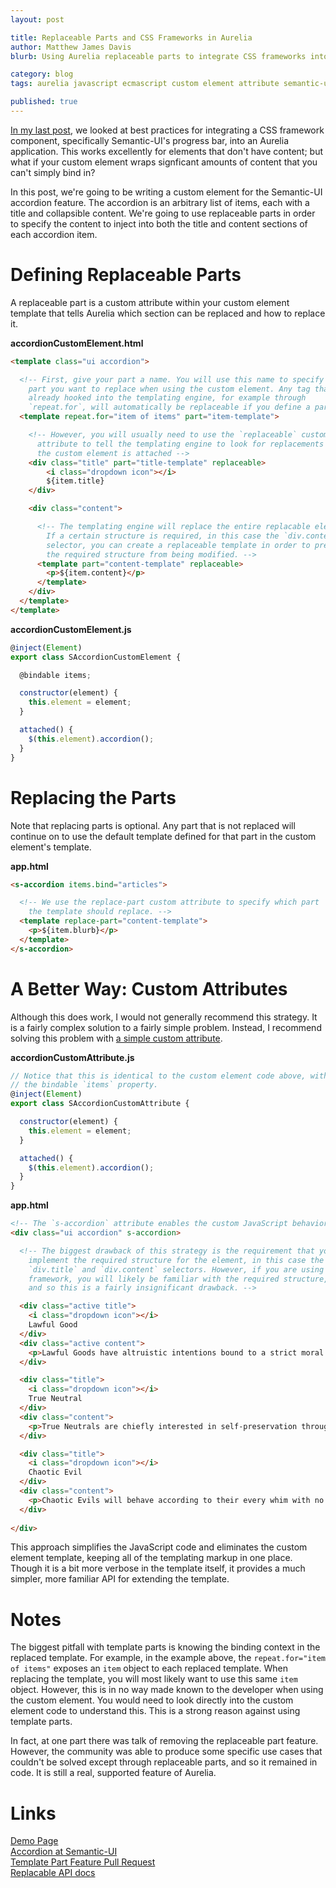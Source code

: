 ```yaml
---
layout: post

title: Replaceable Parts and CSS Frameworks in Aurelia 
author: Matthew James Davis
blurb: Using Aurelia replaceable parts to integrate CSS frameworks into an Aurelia application.

category: blog
tags: aurelia javascript ecmascript custom element attribute semantic-ui

published: true
---
```

[In my last post](/blog/semantic-custom-element), we looked at best practices for integrating a CSS framework component, specifically Semantic-UI's progress bar, into an Aurelia application. This works excellently for elements that don't have content; but what if your custom element wraps signficant amounts of content that you can't simply bind in?

In this post, we're going to be writing a custom element for the Semantic-UI accordion feature. The accordion is an arbitrary list of items, each with a title and collapsible content. We're going to use replaceable parts in order to specify the content to inject into both the title and content sections of each accordion item.

# Defining Replaceable Parts

A replaceable part is a custom attribute within your custom element template that tells Aurelia which section can be replaced and how to replace it.

**accordionCustomElement.html**

```html
<template class="ui accordion">

  <!-- First, give your part a name. You will use this name to specify which 
    part you want to replace when using the custom element. Any tag that is 
    already hooked into the templating engine, for example through 
    `repeat.for`, will automatically be replaceable if you define a part name. -->
  <template repeat.for="item of items" part="item-template">

    <!-- However, you will usually need to use the `replaceable` custom 
      attribute to tell the templating engine to look for replacements when 
      the custom element is attached -->
    <div class="title" part="title-template" replaceable>
        <i class="dropdown icon"></i>
        ${item.title}
    </div>

    <div class="content">

      <!-- The templating engine will replace the entire replacable element.
        If a certain structure is required, in this case the `div.content`
        selector, you can create a replaceable template in order to prevent
        the required structure from being modified. -->
      <template part="content-template" replaceable>
        <p>${item.content}</p>
      </template>
    </div>
  </template>
</template>
```

**accordionCustomElement.js**

```javascript
@inject(Element)
export class SAccordionCustomElement {

  @bindable items;

  constructor(element) {
    this.element = element;
  }

  attached() {
    $(this.element).accordion();
  }
}
```

# Replacing the Parts

Note that replacing parts is optional. Any part that is not replaced will continue on to use the default template defined for that part in the custom element's template.

**app.html**

```html
<s-accordion items.bind="articles">

  <!-- We use the replace-part custom attribute to specify which part 
    the template should replace. -->
  <template replace-part="content-template">
    <p>${item.blurb}</p>
  </template>
</s-accordion>
```

# A Better Way: Custom Attributes

Although this does work, I would not generally recommend this strategy. It is a fairly complex solution to a fairly simple problem. Instead, I recommend solving this problem with [a simple custom attribute](/blog/custom-attributes-part-1).

**accordionCustomAttribute.js**

```javascript
// Notice that this is identical to the custom element code above, without
// the bindable `items` property.
@inject(Element)
export class SAccordionCustomAttribute {

  constructor(element) {
    this.element = element;
  }

  attached() {
    $(this.element).accordion();
  }
}
```

**app.html**

```html
<!-- The `s-accordion` attribute enables the custom JavaScript behavior. -->
<div class="ui accordion" s-accordion>

  <!-- The biggest drawback of this strategy is the requirement that you 
    implement the required structure for the element, in this case the
    `div.title` and `div.content` selectors. However, if you are using the 
    framework, you will likely be familiar with the required structure,
    and so this is a fairly insignificant drawback. -->

  <div class="active title">
    <i class="dropdown icon"></i>
    Lawful Good
  </div>
  <div class="active content">
    <p>Lawful Goods have altruistic intentions bound to a strict moral code.</p>
  </div>

  <div class="title">
    <i class="dropdown icon"></i>
    True Neutral
  </div>
  <div class="content">
    <p>True Neutrals are chiefly interested in self-preservation through pragmatism.</p>
  </div>

  <div class="title">
    <i class="dropdown icon"></i>
    Chaotic Evil
  </div>
  <div class="content">
    <p>Chaotic Evils will behave according to their every whim with no regard for others.</p>
  </div>
  
</div>
```

This approach simplifies the JavaScript code and eliminates the custom element template, keeping all of the templating markup in one place. Though it is a bit more verbose in the template itself, it provides a much simpler, more familiar API for extending the template.

# Notes

The biggest pitfall with template parts is knowing the binding context in the replaced template. For example, in the example above, the `repeat.for="item of items"` exposes an `item` object to each replaced template. When replacing the template, you will most likely want to use this same `item` object. However, this is in no way made known to the developer when using the custom element. You would need to look directly into the custom element code to understand this. This is a strong reason against using template parts.

In fact, at one part there was talk of removing the replaceable part feature. However, the community was able to produce some specific use cases that couldn't be solved except through replaceable parts, and so it remained in code. It is still a real, supported feature of Aurelia.

# Links

[Demo Page](http://davismj.me/aurelia-semantic/#/accordion)<br />
[Accordion at Semantic-UI](http://semantic-ui.com/modules/accordion.html)<br />
[Template Part Feature Pull Request](https://github.com/aurelia/templating/commit/1d9ba1c06563a12505dd4033ff24932a9f88007e)<br />
[Replacable API docs](http://aurelia.io/hub.html#/doc/api/aurelia/templating-resources/latest/class/Replaceable)<br />